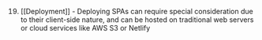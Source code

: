 19. [[Deployment]] - Deploying SPAs can require special consideration due to their client-side nature, and can be hosted on traditional web servers or cloud services like AWS S3 or Netlify